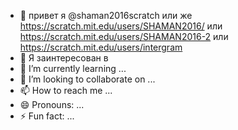 - 👋 привет я @shaman2016scratch или же https://scratch.mit.edu/users/SHAMAN2016/ или https://scratch.mit.edu/users/SHAMAN2016-2 или https://scratch.mit.edu/users/intergram
- 👀 Я заинтересован в
- 🌱 I’m currently learning ...
- 💞️ I’m looking to collaborate on ...
- 📫 How to reach me ...
- 😄 Pronouns: ...
- ⚡ Fun fact: ...

<!---
shaman2016scratch/shaman2016scratch is a ✨ special ✨ repository because its `README.md` (this file) appears on your GitHub profile.
You can click the Preview link to take a look at your changes.
--->
